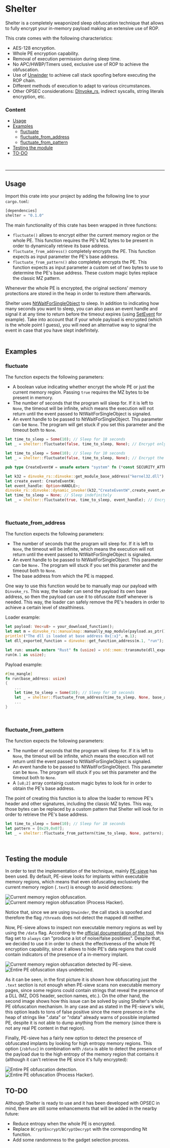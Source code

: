 # Shelter
Shelter is a completely weaponized sleep obfuscation technique that allows to fully encrypt your in-memory payload making an extensive use of ROP.

This crate comes with the following characteristics:
* AES-128 encryption.
* Whole PE encryption capability.
* Removal of execution permission during sleep time.
* No APC/HWBP/Timers used, exclusive use of ROP to achieve the obfuscation.
* Use of [Unwinder](https://github.com/Kudaes/Unwinder) to achieve call stack spoofing before executing the ROP chain.
* Different methods of execution to adapt to various circumstances.
* Other OPSEC considerations: [DInvoke_rs](https://github.com/Kudaes/DInvoke_rs), indirect syscalls, string literals encryption, etc.  
  

### Content
- [Usage](#usage)
- [Examples](#examples)
  - [fluctuate](#fluctuate)
  - [fluctuate_from_address](#fluctuate_from_address)
  - [fluctuate_from_pattern](#fluctuate_from_pattern)
- [Testing the module](#Testing-the-module)
- [TO-DO](#TO-DO)
<br>

---

## Usage

Import this crate into your project by adding the following line to your `cargo.toml`:

```rust
[dependencies]
shelter = "0.1.0"
```

The main functionality of this crate has been wrapped in three functions:
* `fluctuate()` allows to encrypt either the current memory region or the whole PE. This function requires the PE's MZ bytes to be present in order to dynamically retrieve its base address.
* `fluctuate_from_address()` completely encrypts the PE. This function expects as input parameter the PE's base address.
* `fluctuate_from_pattern()` also completely encrypts the PE. This function expects as input parameter a custom set of two bytes to use to determine the PE's base address. These custom magic bytes replace the classic MZ pattern.

Whenever the whole PE is encrypted, the original sections' memory protections are stored in the heap in order to restore them afterwards. 

Shelter uses [NtWaitForSingleObject](https://learn.microsoft.com/en-us/windows/win32/api/winternl/nf-winternl-ntwaitforsingleobject) to sleep. In addition to indicating how many seconds you want to sleep, you can also pass an event handle and signal it at any time to return before the timeout expires (using [SetEvent](https://learn.microsoft.com/es-es/windows/win32/api/synchapi/nf-synchapi-setevent) for example). Take into account that if your whole payload is encrypted (which is the whole point I guess), you will need an alternative way to signal the event in case that you have slept indefinitely.  
<br>


## Examples
### fluctuate 

The function expects the following parameters:
* A boolean value indicating whether encrypt the whole PE or just the current memory region. Passing `true` requires the MZ bytes to be present in memory.
* The number of seconds that the program will sleep for. If it is left to `None`, the timeout will be infinite, which means the execution will not return until the event passed to NtWaitForSingleObject is signaled.
* An event handle to be passed to NtWaitForSingleObject. This parameter can be `None`. The program will get stuck if you set this parameter and the timeout both to `None`.

```rust
let time_to_sleep = Some(10); // Sleep for 10 seconds
let _ = shelter::fluctuate(false, time_to_sleep, None); // Encrypt only the current memory region
```
```rust
let time_to_sleep = Some(10); // Sleep for 10 seconds
let _ = shelter::fluctuate(false, time_to_sleep, None); // Encrypt the whole PE
```
```rust
pub type CreateEventW = unsafe extern "system" fn (*const SECURITY_ATTRIBUTES, i32, i32, *const u16) -> HANDLE;

let k32 = dinvoke_rs::dinvoke::get_module_base_address("kernel32.dll"); 
let create_event: CreateEventW;
let event_handle: Option<HANDLE>;
dinvoke_rs::dinvoke::dynamic_invoke!(k32,"CreateEventW",create_event,event_handle,ptr::null_mut(),0,0,ptr::null());
let time_to_sleep = None; // Sleep indefinitely
let _ = shelter::fluctuate(true, time_to_sleep, event_handle); // Encrypt the whole PE until the event is signaled
```
<br>

### fluctuate_from_address

The function expects the following parameters:
* The number of seconds that the program will sleep for. If it is left to `None`, the timeout will be infinite, which means the execution will not return until the event passed to NtWaitForSingleObject is signaled.
* An event handle to be passed to NtWaitForSingleObject. This parameter can be `None.` The program will stuck if you set this parameter and the timeout both to `None`.
* The base address from which the PE is mapped. 

One way to use this function would be to manually map our payload with `Dinvoke_rs`. This way, the loader can send the payload its own base address, so then the payload can use it to obfuscate itself whenever is needed. This way, the loader can safely remove the PE's headers in order to achieve a certain level of stealthiness.

Loader example:

```rust
let payload: Vec<u8> = your_download_function();
let mut m = dinvoke_rs::manualmap::manually_map_module(payload.as_ptr(), true).unwrap();
println!("The dll is loaded at base address 0x{:x}", m.1);
let dll_exported_function = dinvoke::get_function_address(m.1, "run");

let run: unsafe extern "Rust" fn (usize) = std::mem::transmute(dll_exported_function);
run(m.1 as usize);
```

Payload example: 

```rust
#[no_mangle]
fn run(base_address: usize)
{
	...
	let time_to_sleep = Some(10); // Sleep for 10 seconds
	let _ = shelter::fluctuate_from_address(time_to_sleep, None, base_address); // Encrypt the entire PE from this specific base address
	...
}
 ```
<br>

### fluctuate_from_pattern

The function expects the following parameters:
* The number of seconds that the program will sleep for. If it is left to `None`, the timeout will be infinite, which means the execution will not return until the event passed to NtWaitForSingleObject is signaled.
* An event handle to be passed to NtWaitForSingleObject. This parameter can be `None`. The program will stuck if you set this parameter and the timeout both to `None`.
* A `[u8;2]` array containig custom magic bytes to look for in order to obtain the PE's base address. 

The point of creating this function is to allow the loader to remove PE's header and other signatures, including the classic MZ bytes. This way, those bytes can be replaced by a custom pattern that Shelter will look for in order to retrieve the PE's base address.

```rust
let time_to_sleep = Some(10); // Sleep for 10 seconds
let pattern = [0x29,0x07];
let _ = shelter::fluctuate_from_pattern(time_to_sleep, None, pattern); // Encrypt the whole PE using custom pattern as magic bytes
```  
    
<br>

## Testing the module

In order to test the implementation of the technique, mainly [PE-sieve](https://github.com/hasherezade/pe-sieve) has been used. By default, PE-sieve looks for implants within executable memory regions, which means that even obfuscating exclusively the current memory region (`.text`) is enough to avoid detections:

![Current memory region obfuscation.](/RopRopRop/images/current_PE1.PNG "Current memory region obfuscation")
![Current memory region obfuscation (Process Hacker).](/RopRopRop/images/current_PE1.2.PNG "Current memory region obfuscation (Process Hacker)")

Notice that, since we are using `Unwinder`, the call stack is spoofed and therefore the flag `/threads` does not detect the mapped dll neither.

Now, PE-sieve allows to inspect non executable memory regions as well by using the `/data` flag. According to the [official documentation of the tool](https://github.com/hasherezade/pe-sieve/wiki/4.4.-Scan-non-executable-memory-(data)), this flag set to `always` can "produce a lot of noise/false positives". Despite that, we decided to use it in order to check the effectiveness of the whole PE encryption capability, since it allows to hide PE's data regions that could contain indicators of the presence of a in-memory implant.

![Current memory region obfuscation detected by PE-sieve.](/RopRopRop/images/current_PE2.PNG "Current memory region obfuscation detected by PE-sieve")
![Entire PE obfuscation stays undetected.](/RopRopRop/images/entire_PE.PNG "Entire PE obfuscation stays undetected")

As it can be seen, in the first picture it is shown how obfuscating just the `.text` section is not enough when PE-sieve scans non executable memory pages, since some regions could contain strings that reveal the presence of a DLL (MZ, DOS header, section names, etc.). On the other hand, the second image shows how this issue can be solved by using Shelter's whole PE obfuscation mechanism. In any case and as stated in the PE-sieve's wiki, this option leads to tons of false positive since the mere presence in the heap of strings like ".data" or "rdata" already warns of possible implanted PE, despite it is not able to dump anything from the memory (since there is not any real PE content in that region).

Finally, PE-sieve has a fairly new option to detect the presence of obfuscated implants by looking for high entropy memory regions. This option (`/obfusc`) in combination with `/data` is able to detect the presence of the payload due to the high entropy of the memory region that contains it (although it can't retrieve the PE since it's fully encrypted):

![Entire PE obfuscation detection.](/RopRopRop/images/high_entropy.PNG "Entire PE obfuscation detection")
![Entire PE obfuscation (Process Hacker).](/RopRopRop/images/high_entropy2.PNG "Entire PE obfuscation (Process Hacker)")
<br>

## TO-DO

Although Shelter is ready to use and it has been developed with OPSEC in mind, there are still some enhancements that will be added in the nearby future:
* Reduce entropy when the whole PE is encrypted.
* Replace `BCryptEncrypt`/`BCryptDecrypt` with the corresponding Nt function.
* Add some randomness to the gadget selection process.
